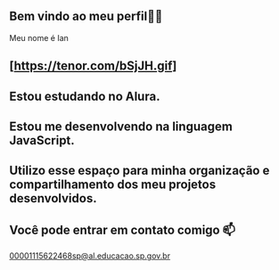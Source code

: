 ## Bem vindo ao meu perfil🐱‍👤
Meu nome é Ian 
## [https://tenor.com/bSjJH.gif]
## Estou estudando no Alura.
## Estou me desenvolvendo na linguagem JavaScript.
## Utilizo esse espaço para minha organização e compartilhamento dos meu projetos desenvolvidos.
## Você pode entrar em contato comigo 📫
00001115622468sp@al.educacao.sp.gov.br
